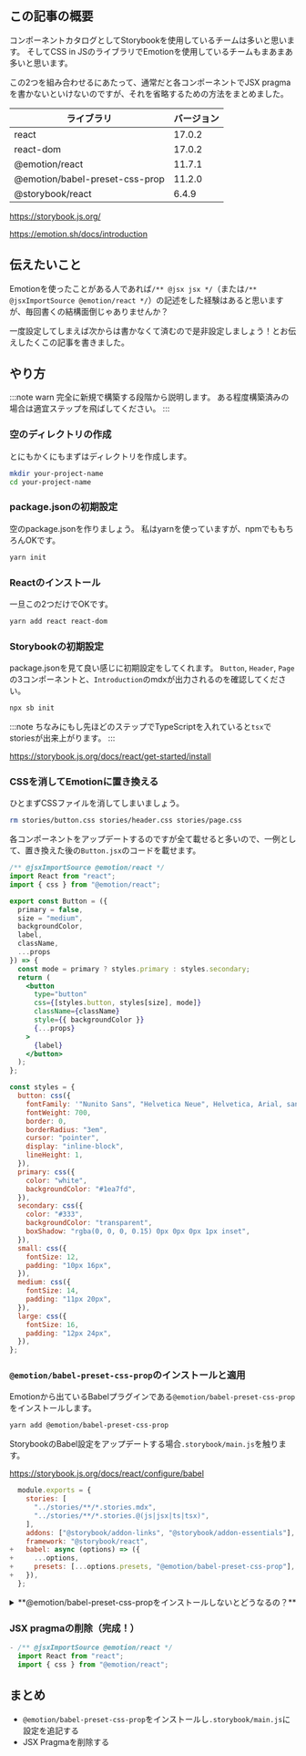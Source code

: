 <!--
title:   StorybookでEmotionのJSX pragmaを省略する方法
tags:    React,css-in-js,emotion,storybook
id:      fc79d6c833b0900ed736
private: false
-->
## この記事の概要

コンポーネントカタログとしてStorybookを使用しているチームは多いと思います。
そしてCSS in JSのライブラリでEmotionを使用しているチームもまあまあ多いと思います。

この2つを組み合わせるにあたって、通常だと各コンポーネントでJSX pragmaを書かないといけないのですが、それを省略するための方法をまとめました。

| ライブラリ | バージョン |
| --- | --- |
| react | 17.0.2 |
| react-dom | 17.0.2 |
| @emotion/react | 11.7.1 |
| @emotion/babel-preset-css-prop | 11.2.0 |
| @storybook/react | 6.4.9 |

https://storybook.js.org/

https://emotion.sh/docs/introduction

## 伝えたいこと

Emotionを使ったことがある人であれば`/** @jsx jsx */`（または`/** @jsxImportSource @emotion/react */`）の記述をした経験はあると思いますが、毎回書くの結構面倒じゃありませんか？

一度設定してしまえば次からは書かなくて済むので是非設定しましょう！とお伝えしたくこの記事を書きました。

## やり方

:::note warn
完全に新規で構築する段階から説明します。
ある程度構築済みの場合は適宜ステップを飛ばしてください。
:::

### 空のディレクトリの作成

とにもかくにもまずはディレクトリを作成します。

```bash
mkdir your-project-name
cd your-project-name
```

### package.jsonの初期設定

空のpackage.jsonを作りましょう。
私はyarnを使っていますが、npmでももちろんOKです。

```bash
yarn init
```

### Reactのインストール

一旦この2つだけでOKです。

```bash
yarn add react react-dom
```

### Storybookの初期設定

package.jsonを見て良い感じに初期設定をしてくれます。
`Button`, `Header`, `Page`の3コンポーネントと、`Introduction`のmdxが出力されるのを確認してください。

```bash
npx sb init
```

:::note
ちなみにもし先ほどのステップでTypeScriptを入れていると`tsx`でstoriesが出来上がります。
:::

https://storybook.js.org/docs/react/get-started/install

### CSSを消してEmotionに置き換える

ひとまずCSSファイルを消してしまいましょう。

```bash
rm stories/button.css stories/header.css stories/page.css
```

各コンポーネントをアップデートするのですが全て載せると多いので、一例として、置き換えた後の`Button.jsx`のコードを載せます。

```javascript:stories/Button.jsx
/** @jsxImportSource @emotion/react */
import React from "react";
import { css } from "@emotion/react";

export const Button = ({
  primary = false,
  size = "medium",
  backgroundColor,
  label,
  className,
  ...props
}) => {
  const mode = primary ? styles.primary : styles.secondary;
  return (
    <button
      type="button"
      css={[styles.button, styles[size], mode]}
      className={className}
      style={{ backgroundColor }}
      {...props}
    >
      {label}
    </button>
  );
};

const styles = {
  button: css({
    fontFamily: '"Nunito Sans", "Helvetica Neue", Helvetica, Arial, sans-serif',
    fontWeight: 700,
    border: 0,
    borderRadius: "3em",
    cursor: "pointer",
    display: "inline-block",
    lineHeight: 1,
  }),
  primary: css({
    color: "white",
    backgroundColor: "#1ea7fd",
  }),
  secondary: css({
    color: "#333",
    backgroundColor: "transparent",
    boxShadow: "rgba(0, 0, 0, 0.15) 0px 0px 0px 1px inset",
  }),
  small: css({
    fontSize: 12,
    padding: "10px 16px",
  }),
  medium: css({
    fontSize: 14,
    padding: "11px 20px",
  }),
  large: css({
    fontSize: 16,
    padding: "12px 24px",
  }),
};
```

### `@emotion/babel-preset-css-prop`のインストールと適用

Emotionから出ているBabelプラグインである`@emotion/babel-preset-css-prop`をインストールします。

```bash
yarn add @emotion/babel-preset-css-prop
```

StorybookのBabel設定をアップデートする場合`.storybook/main.js`を触ります。

https://storybook.js.org/docs/react/configure/babel

```diff_javascript:.storybook/main.js
  module.exports = {
    stories: [
      "../stories/**/*.stories.mdx",
      "../stories/**/*.stories.@(js|jsx|ts|tsx)",
    ],
    addons: ["@storybook/addon-links", "@storybook/addon-essentials"],
    framework: "@storybook/react",
+   babel: async (options) => ({
+     ...options,
+     presets: [...options.presets, "@emotion/babel-preset-css-prop"],
+   }),
  };
```

<details>
<summary>**@emotion/babel-preset-css-propをインストールしないとどうなるの？**</summary>
<div>

以下にスクリーンショットとコピペしたテキスト、両方載せてみました。
要は「css propとして上手く渡せていないですよ」と怒られてしまっているんですね。
全くスタイルが当たらない状態になってしまうので、インストール必須というわけです。

![](https://qiita-image-store.s3.ap-northeast-1.amazonaws.com/0/214677/3de1a06c-4f10-0c9b-d8ad-4431e4758c25.png)

> You have tried to stringify object returned from `css` function. It isn't supposed to be used directly (e.g. as value of the `className` prop), but rather handed to emotion so it can handle it (e.g. as value of `css` prop).,You have tried to stringify object returned from `css` function. It isn't supposed to be used directly (e.g. as value of the `className` prop), but rather handed to emotion so it can handle it (e.g. as value of `css` prop).,You have tried to stringify object returned from `css` function. It isn't supposed to be used directly (e.g. as value of the `className` prop), but rather handed to emotion so it can handle it (e.g. as value of `css` prop).

</div>
</details>

### JSX pragmaの削除（完成！）

```diff_javascript:stories/Button.jsx
- /** @jsxImportSource @emotion/react */
  import React from "react";
  import { css } from "@emotion/react";
```

## まとめ

- `@emotion/babel-preset-css-prop`をインストールし`.storybook/main.js`に設定を追記する
- JSX Pragmaを削除する